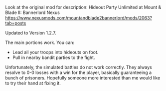 Look at the original mod for description:
Hideout Party Unlimited at Mount & Blade II: Bannerlord Nexus
https://www.nexusmods.com/mountandblade2bannerlord/mods/2063?tab=posts

Updated to Version 1.2.7.

The main portions work. You can:
- Lead all your troops into hideouts on foot.
- Pull in nearby bandit parties to the fight.

Unfortunately, the simulated battles do not work correctly.
They always resolve to 0-0 losses with a win for the player, basically guaranteeing a bunch of prisoners.
Hopefully someone more interested than me would like to try their hand at fixing it.

